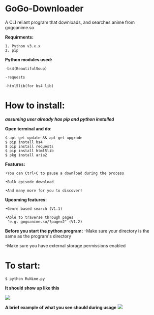 # GoGo-Downloader
A CLI reliant program that downloads, and searches anime from gogoanime.so 

**Requirments:**
```
1. Python v3.x.x 
2. pip
```

**Python modules used:**
```
-bs4(BeautifulSoup)

-requests

-html5lib(for bs4 lib)
```

# How to install:

***assuming user already has pip and python installed***

**Open terminal and do:**
```
$ apt-get update && apt-get upgrade
$ pip install bs4
$ pip install requests
$ pip install html5lib
$ pkg install aria2
```
**Features:**
```
•You can Ctrl+C to pause a download during the process

•Bulk episode download

•And many more for you to discover!
```
**Upcoming features:**
```
•Genre based search (V1.1)

•Able to traverse through pages
 "e.g. gogoanime.so/?page=2" (V1.2)
```

**Before you start the python program:**
-Make sure your directory is the same as the program's directory

-Make sure you have external storage permissions enabled

# To start:
```$ python RuNime.py```

**It should show up like this**

![](home.png)

**A brief example of what you see should during usage**
![](example.png)



